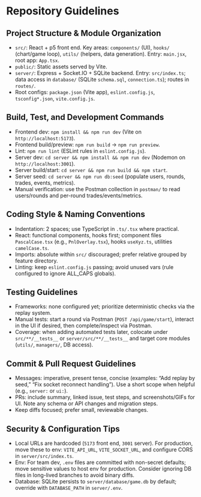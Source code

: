 # Repository Guidelines

## Project Structure & Module Organization
- `src/`: React + p5 front end. Key areas: `components/` (UI), `hooks/` (chart/game loop), `utils/` (helpers, data generation). Entry: `main.jsx`, root app: `App.tsx`.
- `public/`: Static assets served by Vite.
- `server/`: Express + Socket.IO + SQLite backend. Entry: `src/index.ts`; data access in `database/` (SQLite `schema.sql`, `connection.ts`); routes in `routes/`.
- Root configs: `package.json` (Vite app), `eslint.config.js`, `tsconfig*.json`, `vite.config.js`.

## Build, Test, and Development Commands
- Frontend dev: `npm install && npm run dev` (Vite on `http://localhost:5173`).
- Frontend build/preview: `npm run build` → `npm run preview`.
- Lint: `npm run lint` (ESLint rules in `eslint.config.js`).
- Server dev: `cd server && npm install && npm run dev` (Nodemon on `http://localhost:3001`).
- Server build/start: `cd server && npm run build && npm start`.
- Server seed: `cd server && npm run db:seed` (populate users, rounds, trades, events, metrics).
- Manual verification: use the Postman collection in `postman/` to read users/rounds and per-round trades/events/metrics.

## Coding Style & Naming Conventions
- Indentation: 2 spaces; use TypeScript in `.ts/.tsx` where practical.
- React: functional components, hooks first; component files `PascalCase.tsx` (e.g., `PnlOverlay.tsx`), hooks `useXyz.ts`, utilities `camelCase.ts`.
- Imports: absolute within `src/` discouraged; prefer relative grouped by feature directory.
- Linting: keep `eslint.config.js` passing; avoid unused vars (rule configured to ignore ALL_CAPS globals).

## Testing Guidelines
- Frameworks: none configured yet; prioritize deterministic checks via the replay system.
- Manual tests: start a round via Postman (`POST /api/game/start`), interact in the UI if desired, then complete/inspect via Postman.
- Coverage: when adding automated tests later, colocate under `src/**/__tests__` or `server/src/**/__tests__` and target core modules (`utils/`, `managers/`, DB access).

## Commit & Pull Request Guidelines
- Messages: imperative, present tense, concise (examples: “Add replay by seed,” “Fix socket reconnect handling”). Use a short scope when helpful (e.g., `server:` or `ui:`).
- PRs: include summary, linked issue, test steps, and screenshots/GIFs for UI. Note any schema or API changes and migration steps.
- Keep diffs focused; prefer small, reviewable changes.

## Security & Configuration Tips
- Local URLs are hardcoded (`5173` front end, `3001` server). For production, move these to env: `VITE_API_URL`, `VITE_SOCKET_URL`, and configure CORS in `server/src/index.ts`.
- Env: For team dev, `.env` files are committed with non-secret defaults; move sensitive values to host env for production. Consider ignoring DB files in long-lived branches to avoid binary diffs.
- Database: SQLite persists to `server/database/game.db` by default; override with `DATABASE_PATH` in `server/.env`.
